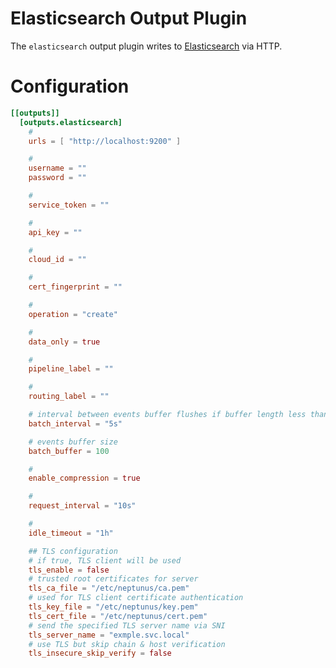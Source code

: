 # Elasticsearch Output Plugin

The `elasticsearch` output plugin writes to [Elasticsearch](https://www.elastic.co/guide/en/elasticsearch/reference/current/index.html) via HTTP.

# Configuration
```toml
[[outputs]]
  [outputs.elasticsearch]
    #
    urls = [ "http://localhost:9200" ]

    #
    username = ""
    password = ""

    #
    service_token = ""

    #
    api_key = ""

    #
    cloud_id = ""

    #
    cert_fingerprint = ""

    #
    operation = "create"

    #
    data_only = true

    #
    pipeline_label = ""

    #
    routing_label = ""

    # interval between events buffer flushes if buffer length less than it's capacity
    batch_interval = "5s"

    # events buffer size
    batch_buffer = 100    

    #
    enable_compression = true

    #
    request_interval = "10s"

    #
    idle_timeout = "1h"

    ## TLS configuration
    # if true, TLS client will be used
    tls_enable = false
    # trusted root certificates for server
    tls_ca_file = "/etc/neptunus/ca.pem"
    # used for TLS client certificate authentication
    tls_key_file = "/etc/neptunus/key.pem"
    tls_cert_file = "/etc/neptunus/cert.pem"
    # send the specified TLS server name via SNI
    tls_server_name = "exmple.svc.local"
    # use TLS but skip chain & host verification
    tls_insecure_skip_verify = false
```
